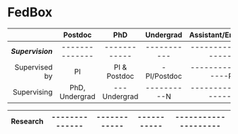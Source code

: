 # FedBox


|   | Postdoc | PhD | Undergrad | Assistant/Engineer  |
|--:|:-------:|:---:|:---------:|:-------------------:|
|***Supervision***|--------------|------------|-----------|--------------------|
|Supervised by      |            PI|PI & Postdoc|-PI/Postdoc|------------------PI|
|Supervising        |PhD, Undergrad|---Undergrad|----------N|-------------------N|

|Research           |--------------|------------|-----------|--------------------|
|:------------------|:------------:|:----------:|:---------:|:------------------:|
